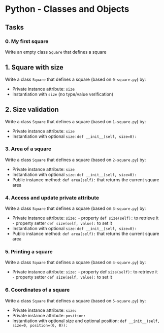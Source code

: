 # Python - Classes and Objects

## Tasks

### 0. My first square
Write an empty class `Square` that defines a square

## 1. Square with size
Write a class `Square` that defines a square (based on `0-square.py`) by:
- Private instance attribute: `size`
- Instantiation with `size` (no type/value verification)

## 2. Size validation
Write a class `Square` that defines a square (based on `1-square.py`) by:
- Private instance attribute: `size`
- Instantiation with optional `size`: `def __init__(self, size=0):`

### 3. Area of a square
Write a class `Square` that defines a square (based on `2-square.py`) by:
- Private instance attribute: `size`
- Instantiation with optional `size`: `def __init__(self, size=0):`
- Public instance method: `def area(self):` that returns the current square area

### 4. Access and update private attribute
Write a class `Square` that defines a square (based on `3-square.py`) by:
- Private instance attribute: `size:`
  	  - property `def size(self):` to retrieve it
	  - property setter `def size(self, value):` to set it
- Instantiation with optional `size`: `def __init__(self, size=0):`
- Public instance method: `def area(self):` that returns the current square area

### 5. Printing a square
Write a class `Square` that defines a square (based on `4-square.py`) by:
- Private instance attribute: `size:`
  	  - property def `size(self):` to retrieve it
	  - property setter `def size(self, value):` to set it

### 6. Coordinates of a square
Write a class `Square` that defines a square (based on `5-square.py`) by:
- Private instance attribute: `size:`
- Private instance attribute: `position:`
- Instantiation with optional size and optional position: `def __init__(self, size=0, position=(0, 0)):`
